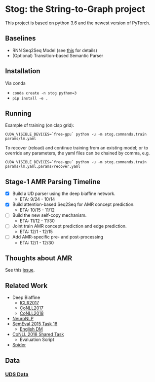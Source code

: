 # Stog: the String-to-Graph project

This project is based on python 3.6 and the newest version of PyTorch.

## Baselines

- RNN Seq2Seq Model (see [this](https://gitlab.hltcoe.jhu.edu/research/mt-ie/tree/copy) for details) 
- (Optional) Transition-based Semantic Parser
 

## Installation
Via conda

- `conda create -n stog python=3`
- `pip install -e .`

## Running

Example of training (on clsp grid):

```
CUDA_VISIBLE_DEVICES=`free-gpu` python -u -m stog.commands.train params/lm.yaml
```

To recover (reload) and continue training from an existing model; or to override any
parameters, the yaml files can be chained by comma, e.g.

```
CUDA_VISIBLE_DEVICES=`free-gpu` python -u -m stog.commands.train params/lm.yaml,params/recover.yaml
```

## Stage-1 AMR Parsing Timeline

- [x] Build a UD parser using the deep biaffine network.
    - ETA: 9/24 - 10/14
- [x] Build attention-based Seq2Seq for AMR concept prediction. 
    - ETA: 10/15 - 11/12
- [ ] Build the new self-copy mechanism.
    - ETA: 11/12 - 11/30
- [ ] Joint train AMR concept prediction and edge prediction.
    - ETA: 12/1 - 12/15
- [ ] Add AMR-specific pre- and post-processing
    - ETA: 12/1 - 12/30

## Thoughts about AMR

See this [issue](https://gitlab.hltcoe.jhu.edu/szhang/stog/issues/15).

## Related Work

- Deep Biaffine
    - [ICLR2017](https://arxiv.org/pdf/1611.01734.pdf)
    - [CoNLL2017](https://web.stanford.edu/~tdozat/files/TDozat-CoNLL2017-Paper.pdf)
    - [CoNLL2018](http://universaldependencies.org/conll18/proceedings/pdf/K18-2016.pdf)
- [NeuroNLP](https://github.com/XuezheMax/NeuroNLP2)
- [SemEval 2015 Task 18](http://aclweb.org/anthology/S15-2153)
    - [English DM](https://lindat.mff.cuni.cz/repository/xmlui/handle/11234/1-1956)
- [CoNLL 2018 Shared Task](http://universaldependencies.org/conll18/)
    - Evaluation Script
- [Spider](https://yale-lily.github.io/spider)

## Data

### [UDS Data](https://gitlab.hltcoe.jhu.edu/research/mt-ie/blob/copy/README.md#uds-data-cross-lingual-semantic-parsing-w-factuality-and-sprs)